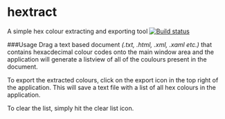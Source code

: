 # hextract
A simple hex colour extracting and exporting tool
[![Build status](https://ci.appveyor.com/api/projects/status/aw74koaqdlmnb63h?svg=true)](https://ci.appveyor.com/project/JakeHL/hextract)

###Usage
Drag a text based document *(.txt, .html, .xml, .xaml etc.)* that contains hexacdecimal colour codes onto the main window area and the application will generate a listview of all of the coulours present in the document.

To export the extracted colours, click on the export icon in the top right of the application. This will save a text file with a list of all hex colours in the application.

To clear the list, simply hit the clear list icon.